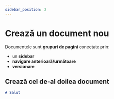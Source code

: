 ```yaml
---
sidebar_position: 2
---
```


# Crează un document nou

Documentele sunt **grupuri de pagini** conectate prin:

- un **sidebar**
- **navigare anterioară/următoare**
- **versionare**

## Crează cel de-al doilea document

```md title="docs/hello.md"
# Salut
```